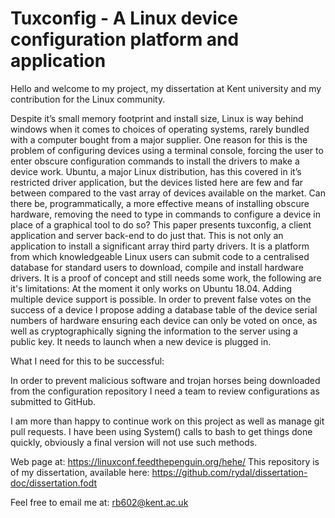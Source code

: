 <h1> Tuxconfig - A Linux device configuration platform and application </h1>

Hello and welcome to my project, my dissertation at Kent university and my contribution for the Linux community.

Despite it’s small memory footprint and install size, Linux is way behind
windows when it comes to choices of operating systems, rarely bundled with a
computer bought from a major supplier. One reason for this is the problem of
configuring devices using a terminal console, forcing the user to enter obscure
configuration commands to install the drivers to make a device work. Ubuntu,
a major Linux distribution, has this covered in it’s restricted driver application,
but the devices listed here are few and far between compared to the vast array
of devices available on the market.
Can there be, programmatically, a more effective means of installing obscure
hardware, removing the need to type in commands to configure a device in
place of a graphical tool to do so?
This paper presents tuxconfig, a client application and server back-end to do
just that.
This is not only an application to install a significant array third party drivers. It
is a platform from which knowledgeable Linux users can submit code to a
centralised database for standard users to download, compile and install
hardware drivers.
It is a proof of concept and still needs some work, the following are it's limitations:
At the moment it only works on Ubuntu 18.04. Adding multiple device support is possible.
In order to prevent false votes on the success of a device I propose adding a database table of the device serial numbers of hardware
ensuring each device can only be voted on once, as well as cryptographically signing the information to the server using a public key.
It needs to launch when a new device is plugged in.

What I need for this to be successful:

In order to prevent malicious software and trojan horses being downloaded from the configuration repository I need a team to review
configurations as submitted to GitHub. 

I am more than happy to continue work on this project as well as manage git pull requests.
I have been using System() calls to bash to get things done quickly, obviously a final version will not use such methods.

Web page at:
https://linuxconf.feedthepenguin.org/hehe/
This repository is of my dissertation, available here:
https://github.com/rydal/dissertation-doc/dissertation.fodt

Feel free to email me at:
rb602@kent.ac.uk
